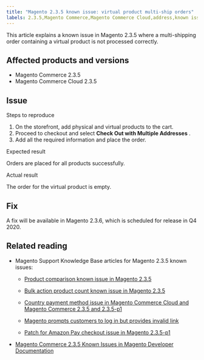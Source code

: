 ```yaml
---
title: "Magento 2.3.5 known issue: virtual product multi-ship orders"
labels: 2.3.5,Magento Commerce,Magento Commerce Cloud,address,known issues,multishipping,order,product,troubleshooting
---
```


This article explains a known issue in Magento 2.3.5 where a multi-shipping order containing a virtual product is not processed correctly.

## Affected products and versions

* Magento Commerce 2.3.5
* Magento Commerce Cloud 2.3.5

## Issue

 <span class="wysiwyg-underline">Steps to reproduce</span> 

1. On the storefront, add physical and virtual products to the cart.
1. Proceed to checkout and select **Check Out with Multiple Addresses** .
1. Add all the required information and place the order.

 <span class="wysiwyg-underline">Expected result</span> 

Orders are placed for all products successfully.

 <span class="wysiwyg-underline">Actual result</span> 

The order for the virtual product is empty.

## Fix

A fix will be available in Magento 2.3.6, which is scheduled for release in Q4 2020.

## Related reading

<ul><li>Magento Support Knowledge Base articles for Magento 2.3.5 known issues:<ul>
<li>
<p title="Product comparison known issue in Magento 2.3.5"><a href="https://support.magento.com/hc/en-us/articles/360043970452">Product comparison known issue in Magento 2.3.5</a></p>
</li>
<li>
<p title="Bulk action product count known issue in Magento 2.3.5"><a href="https://support.magento.com/hc/en-us/articles/360044839691">Bulk action product count known issue in Magento 2.3.5</a></p>
</li>
<li>
<p title="Country payment method issue in Magento Commerce Cloud and Magento Commerce 2.3.5 and 2.3.5-p1"><a href="https://support.magento.com/hc/en-us/articles/360043955991">Country payment method issue in Magento Commerce Cloud and Magento Commerce 2.3.5 and 2.3.5-p1</a></p>
</li>
<li>
<p title="Magento prompts customers to log in but provides invalid link"><a href="https://support.magento.com/hc/en-us/articles/360043857372">Magento prompts customers to log in but provides invalid link</a></p>
</li>
<li>
<p title="Patch for Amazon Pay checkout issue in Magento 2.3.5-p1"><a href="https://support.magento.com/hc/en-us/articles/360042646332">Patch for Amazon Pay checkout issue in Magento 2.3.5-p1</a></p>
</li>
</ul>
</li><li><a href="https://devdocs.magento.com/guides/v2.3/release-notes/release-notes-2-3-5-commerce.html#known-issues">Magento Commerce 2.3.5 Known Issues in Magento Developer Documentation</a></li></ul>